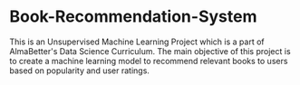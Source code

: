 # Book-Recommendation-System
This is an Unsupervised Machine Learning Project which is a part of AlmaBetter's Data Science Curriculum. The main objective of this project is to create a machine learning model to recommend relevant books to users based on popularity and user ratings.
